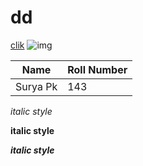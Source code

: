 # dd
[clik](https://www.google.com)
![img](https://git-scm.com/images/logos/downloads/Git-Icon-1788C.png)

|Name|Roll Number|
|----|----|
|Surya Pk| 143|


*italic style*

**italic style**

***italic style***
